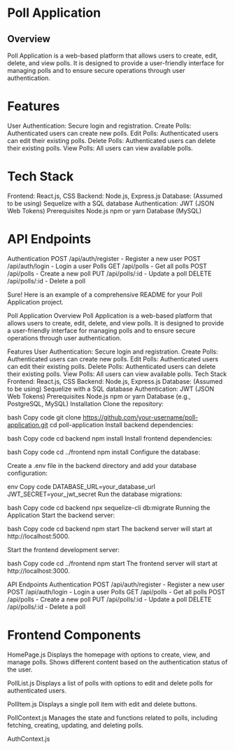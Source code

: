 # Poll Application
 ## Overview
Poll Application is a web-based platform that allows users to create, edit, delete, and view polls. It is designed to provide a user-friendly interface for managing polls and to ensure secure operations through user authentication.

# Features
User Authentication: Secure login and registration.
Create Polls: Authenticated users can create new polls.
Edit Polls: Authenticated users can edit their existing polls.
Delete Polls: Authenticated users can delete their existing polls.
View Polls: All users can view available polls.
# Tech Stack
Frontend: React.js, CSS
Backend: Node.js, Express.js
Database: (Assumed to be using) Sequelize with a SQL database
Authentication: JWT (JSON Web Tokens)
Prerequisites
Node.js
npm or yarn
Database (MySQL)

# API Endpoints
Authentication
POST /api/auth/register - Register a new user
POST /api/auth/login - Login a user
Polls
GET /api/polls - Get all polls
POST /api/polls - Create a new poll
PUT /api/polls/:id - Update a poll
DELETE /api/polls/:id - Delete a poll


Sure! Here is an example of a comprehensive README for your Poll Application project.

Poll Application
Overview
Poll Application is a web-based platform that allows users to create, edit, delete, and view polls. It is designed to provide a user-friendly interface for managing polls and to ensure secure operations through user authentication.

Features
User Authentication: Secure login and registration.
Create Polls: Authenticated users can create new polls.
Edit Polls: Authenticated users can edit their existing polls.
Delete Polls: Authenticated users can delete their existing polls.
View Polls: All users can view available polls.
Tech Stack
Frontend: React.js, CSS
Backend: Node.js, Express.js
Database: (Assumed to be using) Sequelize with a SQL database
Authentication: JWT (JSON Web Tokens)
Prerequisites
Node.js
npm or yarn
Database (e.g., PostgreSQL, MySQL)
Installation
Clone the repository:

bash
Copy code
git clone https://github.com/your-username/poll-application.git
cd poll-application
Install backend dependencies:

bash
Copy code
cd backend
npm install
Install frontend dependencies:

bash
Copy code
cd ../frontend
npm install
Configure the database:

Create a .env file in the backend directory and add your database configuration:

env
Copy code
DATABASE_URL=your_database_url
JWT_SECRET=your_jwt_secret
Run the database migrations:

bash
Copy code
cd backend
npx sequelize-cli db:migrate
Running the Application
Start the backend server:

bash
Copy code
cd backend
npm start
The backend server will start at http://localhost:5000.

Start the frontend development server:

bash
Copy code
cd ../frontend
npm start
The frontend server will start at http://localhost:3000.

API Endpoints
Authentication
POST /api/auth/register - Register a new user
POST /api/auth/login - Login a user
Polls
GET /api/polls - Get all polls
POST /api/polls - Create a new poll
PUT /api/polls/:id - Update a poll
DELETE /api/polls/:id - Delete a poll
# Frontend Components
HomePage.js
Displays the homepage with options to create, view, and manage polls. Shows different content based on the authentication status of the user.

PollList.js
Displays a list of polls with options to edit and delete polls for authenticated users.

PollItem.js
Displays a single poll item with edit and delete buttons.

PollContext.js
Manages the state and functions related to polls, including fetching, creating, updating, and deleting polls.

AuthContext.js
